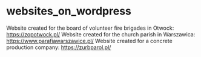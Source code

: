 # websites_on_wordpress

Website created for the board of volunteer fire brigades in Otwock: https://zopotwock.pl/ 
Website created for the church parish in Warszawica: https://www.parafiawarszawice.pl/ 
Website created for a concrete production company: https://zurbparol.pl/ 
